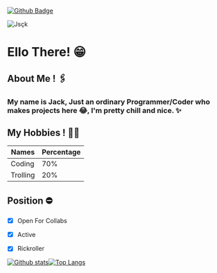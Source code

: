 
[![Github Badge](https://img.shields.io/badge/-Jsçk-grey?style=flat&logo=github&logoColor=white&link=https://github.com/Jsçk/)](https://www.github.com/Jack2021Sl)  
<p align=left> <img src=https://komarev.com/ghpvc/?username=Jack2021Sl alt=Jsçk /> </p>


# Ello There! 😁

## About Me ! 🖇️

### My name is Jack, Just an ordinary Programmer/Coder who makes projects here 😂, I'm pretty chill and nice. ✨

## My Hobbies ! 🏴‍☠️

Names | Percentage
------------ | -------------
Coding | 70%
Trolling | 20%

## Position ⛔

 - [x] Open For Collabs 

 - [x] Active

 - [x] Rickroller

[![Github stats](https://github-readme-stats.vercel.app/api?username=Jack2021Sl&show_icons=true&include_all_commits=true)](https://github.com/Jack2021Sl/github-readme-stats)[![Top Langs](https://github-readme-stats.vercel.app/api/top-langs/?username=Jack2021Sl&layout=compact)](https://github.com/Jack2021Sl/github-readme-stats)
